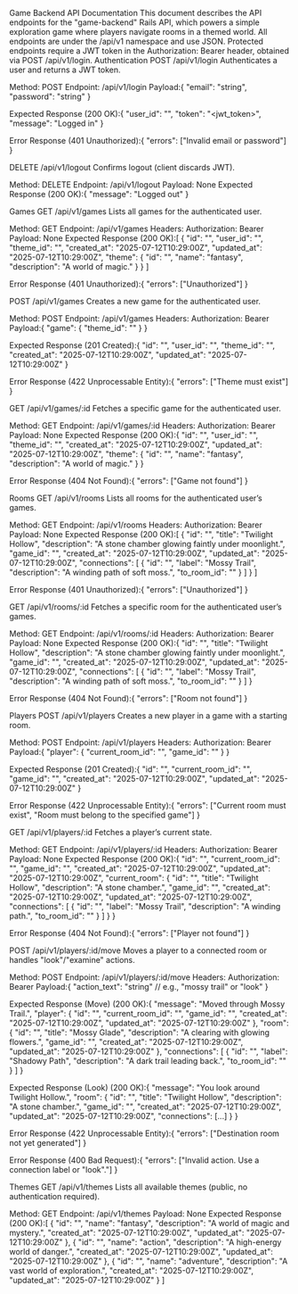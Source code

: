 Game Backend API Documentation
This document describes the API endpoints for the "game-backend" Rails API, which powers a simple exploration game where players navigate rooms in a themed world. All endpoints are under the /api/v1 namespace and use JSON. Protected endpoints require a JWT token in the Authorization: Bearer <token> header, obtained via POST /api/v1/login.
Authentication
POST /api/v1/login
Authenticates a user and returns a JWT token.

Method: POST
Endpoint: /api/v1/login
Payload:{
  "email": "string",
  "password": "string"
}


Expected Response (200 OK):{
  "user_id": "<uuid>",
  "token": "<jwt_token>",
  "message": "Logged in"
}


Error Response (401 Unauthorized):{
  "errors": ["Invalid email or password"]
}



DELETE /api/v1/logout
Confirms logout (client discards JWT).

Method: DELETE
Endpoint: /api/v1/logout
Payload: None
Expected Response (200 OK):{
  "message": "Logged out"
}



Games
GET /api/v1/games
Lists all games for the authenticated user.

Method: GET
Endpoint: /api/v1/games
Headers: Authorization: Bearer <token>
Payload: None
Expected Response (200 OK):[
  {
    "id": "<uuid>",
    "user_id": "<uuid>",
    "theme_id": "<uuid>",
    "created_at": "2025-07-12T10:29:00Z",
    "updated_at": "2025-07-12T10:29:00Z",
    "theme": {
      "id": "<uuid>",
      "name": "fantasy",
      "description": "A world of magic."
    }
  }
]


Error Response (401 Unauthorized):{
  "errors": ["Unauthorized"]
}



POST /api/v1/games
Creates a new game for the authenticated user.

Method: POST
Endpoint: /api/v1/games
Headers: Authorization: Bearer <token>
Payload:{
  "game": {
    "theme_id": "<uuid>"
  }
}


Expected Response (201 Created):{
  "id": "<uuid>",
  "user_id": "<uuid>",
  "theme_id": "<uuid>",
  "created_at": "2025-07-12T10:29:00Z",
  "updated_at": "2025-07-12T10:29:00Z"
}


Error Response (422 Unprocessable Entity):{
  "errors": ["Theme must exist"]
}



GET /api/v1/games/:id
Fetches a specific game for the authenticated user.

Method: GET
Endpoint: /api/v1/games/:id
Headers: Authorization: Bearer <token>
Payload: None
Expected Response (200 OK):{
  "id": "<uuid>",
  "user_id": "<uuid>",
  "theme_id": "<uuid>",
  "created_at": "2025-07-12T10:29:00Z",
  "updated_at": "2025-07-12T10:29:00Z",
  "theme": {
    "id": "<uuid>",
    "name": "fantasy",
    "description": "A world of magic."
  }
}


Error Response (404 Not Found):{
  "errors": ["Game not found"]
}



Rooms
GET /api/v1/rooms
Lists all rooms for the authenticated user’s games.

Method: GET
Endpoint: /api/v1/rooms
Headers: Authorization: Bearer <token>
Payload: None
Expected Response (200 OK):[
  {
    "id": "<uuid>",
    "title": "Twilight Hollow",
    "description": "A stone chamber glowing faintly under moonlight.",
    "game_id": "<uuid>",
    "created_at": "2025-07-12T10:29:00Z",
    "updated_at": "2025-07-12T10:29:00Z",
    "connections": [
      {
        "id": "<uuid>",
        "label": "Mossy Trail",
        "description": "A winding path of soft moss.",
        "to_room_id": "<uuid>"
      }
    ]
  }
]


Error Response (401 Unauthorized):{
  "errors": ["Unauthorized"]
}



GET /api/v1/rooms/:id
Fetches a specific room for the authenticated user’s games.

Method: GET
Endpoint: /api/v1/rooms/:id
Headers: Authorization: Bearer <token>
Payload: None
Expected Response (200 OK):{
  "id": "<uuid>",
  "title": "Twilight Hollow",
  "description": "A stone chamber glowing faintly under moonlight.",
  "game_id": "<uuid>",
  "created_at": "2025-07-12T10:29:00Z",
  "updated_at": "2025-07-12T10:29:00Z",
  "connections": [
    {
      "id": "<uuid>",
      "label": "Mossy Trail",
      "description": "A winding path of soft moss.",
      "to_room_id": "<uuid>"
    }
  ]
}


Error Response (404 Not Found):{
  "errors": ["Room not found"]
}



Players
POST /api/v1/players
Creates a new player in a game with a starting room.

Method: POST
Endpoint: /api/v1/players
Headers: Authorization: Bearer <token>
Payload:{
  "player": {
    "current_room_id": "<uuid>",
    "game_id": "<uuid>"
  }
}


Expected Response (201 Created):{
  "id": "<uuid>",
  "current_room_id": "<uuid>",
  "game_id": "<uuid>",
  "created_at": "2025-07-12T10:29:00Z",
  "updated_at": "2025-07-12T10:29:00Z"
}


Error Response (422 Unprocessable Entity):{
  "errors": ["Current room must exist", "Room must belong to the specified game"]
}



GET /api/v1/players/:id
Fetches a player’s current state.

Method: GET
Endpoint: /api/v1/players/:id
Headers: Authorization: Bearer <token>
Payload: None
Expected Response (200 OK):{
  "id": "<uuid>",
  "current_room_id": "<uuid>",
  "game_id": "<uuid>",
  "created_at": "2025-07-12T10:29:00Z",
  "updated_at": "2025-07-12T10:29:00Z",
  "current_room": {
    "id": "<uuid>",
    "title": "Twilight Hollow",
    "description": "A stone chamber.",
    "game_id": "<uuid>",
    "created_at": "2025-07-12T10:29:00Z",
    "updated_at": "2025-07-12T10:29:00Z",
    "connections": [
      {
        "id": "<uuid>",
        "label": "Mossy Trail",
        "description": "A winding path.",
        "to_room_id": "<uuid>"
      }
    ]
  }
}


Error Response (404 Not Found):{
  "errors": ["Player not found"]
}



POST /api/v1/players/:id/move
Moves a player to a connected room or handles "look"/"examine" actions.

Method: POST
Endpoint: /api/v1/players/:id/move
Headers: Authorization: Bearer <token>
Payload:{
  "action_text": "string" // e.g., "mossy trail" or "look"
}


Expected Response (Move) (200 OK):{
  "message": "Moved through Mossy Trail.",
  "player": {
    "id": "<uuid>",
    "current_room_id": "<uuid>",
    "game_id": "<uuid>",
    "created_at": "2025-07-12T10:29:00Z",
    "updated_at": "2025-07-12T10:29:00Z"
  },
  "room": {
    "id": "<uuid>",
    "title": "Mossy Glade",
    "description": "A clearing with glowing flowers.",
    "game_id": "<uuid>",
    "created_at": "2025-07-12T10:29:00Z",
    "updated_at": "2025-07-12T10:29:00Z"
  },
  "connections": [
    {
      "id": "<uuid>",
      "label": "Shadowy Path",
      "description": "A dark trail leading back.",
      "to_room_id": "<uuid>"
    }
  ]
}


Expected Response (Look) (200 OK):{
  "message": "You look around Twilight Hollow.",
  "room": {
    "id": "<uuid>",
    "title": "Twilight Hollow",
    "description": "A stone chamber.",
    "game_id": "<uuid>",
    "created_at": "2025-07-12T10:29:00Z",
    "updated_at": "2025-07-12T10:29:00Z",
    "connections": [...]
  }
}


Error Response (422 Unprocessable Entity):{
  "errors": ["Destination room not yet generated"]
}


Error Response (400 Bad Request):{
  "errors": ["Invalid action. Use a connection label or \"look\"."]
}



Themes
GET /api/v1/themes
Lists all available themes (public, no authentication required).

Method: GET
Endpoint: /api/v1/themes
Payload: None
Expected Response (200 OK):[
  {
    "id": "<uuid>",
    "name": "fantasy",
    "description": "A world of magic and mystery.",
    "created_at": "2025-07-12T10:29:00Z",
    "updated_at": "2025-07-12T10:29:00Z"
  },
  {
    "id": "<uuid>",
    "name": "action",
    "description": "A high-energy world of danger.",
    "created_at": "2025-07-12T10:29:00Z",
    "updated_at": "2025-07-12T10:29:00Z"
  },
  {
    "id": "<uuid>",
    "name": "adventure",
    "description": "A vast world of exploration.",
    "created_at": "2025-07-12T10:29:00Z",
    "updated_at": "2025-07-12T10:29:00Z"
  }
]


